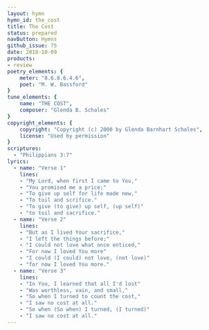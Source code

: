```yaml
---
layout: hymn
hymn_id: the_cost
title: The Cost
status: prepared
navButton: Hymns
github_issue: 75
date: 2018-10-09
products:
- review
poetry_elements: {
    meter: "8.6.8.6.4.6",
    poet: "M. W. Bassford"
}
tune_elements: {
    name: "THE COST",
    composer: "Glenda B. Schales"
}
copyright_elements: {
    copyright: "Copyright (c) 2000 by Glenda Barnhart Schales",
    license: "Used by permission"
}
scriptures:
  - "Philippians 3:7"
lyrics:
  - name: "Verse 1"
    lines:
    - "My Lord, when first I came to You,"
    - "You promised me a price;"
    - "To give up self for life made new,"
    - "To toil and scrifice."
    - "To give (to give) up self, (up self)"
    - "to toil and sacrifice."
  - name: "Verse 2"
    lines:
    - "But as I lived Your sacrifice,"
    - "I left the things before;"
    - "I could not love what once enticed,"
    - "For now I loved You more"
    - "I could (I could) not love, (not love)"
    - "for now I loved You more."
  - name: "Verse 3"
    lines:
    - "In You, I learned that all I'd lost"
    - "Was worthless, vain, and small,"
    - "So when I turned to count the cost,"
    - "I saw no cost at all."
    - "So when (So when) I turned, (I turned)"
    - "I saw no cost at all."
---
```


